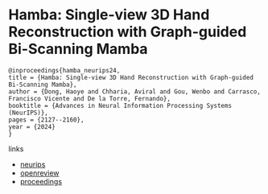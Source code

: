 # Hamba: Single-view 3D Hand Reconstruction with Graph-guided Bi-Scanning Mamba

```
@inproceedings{hamba_neurips24,
title = {Hamba: Single-view 3D Hand Reconstruction with Graph-guided Bi-Scanning Mamba},
author = {Dong, Haoye and Chharia, Aviral and Gou, Wenbo and Carrasco, Francisco Vicente and De la Torre, Fernando},
booktitle = {Advances in Neural Information Processing Systems (NeurIPS)},
pages = {2127--2160},
year = {2024}
}
```

links
- [neurips](https://nips.cc/Conferences/2024/Schedule?showEvent=93574)
- [openreview](https://openreview.net/forum?id=pCJ0l1JVUX)
- [proceedings](https://papers.nips.cc//paper_files/paper/2024/hash/03e9a69e5b686c316a07d73f0cf5e225-Abstract-Conference.html)
